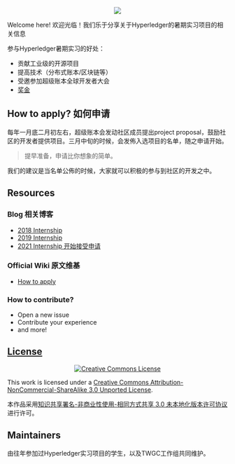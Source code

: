 <p align="center">
    <img src="https://www.hyperledger.org/wp-content/uploads/2016/09/logo_hl_new.png" alto="logo" />
</p>


Welcome here! 欢迎光临！我们乐于分享关于Hyperledger的暑期实习项目的相关信息

参与Hyperledger暑期实习的好处：

* 贡献工业级的开源项目
* 提高技术（分布式账本/区块链等）
* 受邀参加超级账本全球开发者大会
* [奖金](https://docs.linuxfoundation.org/lfx/mentorship/mentee-stipends/total-stipend-amount)


## How to apply? 如何申请

每年一月底二月初左右，超级账本会发动社区成员提出project proposal，鼓励社区的开发者提供项目。三月中旬的时候，会发佈入选项目的名单，随之申请开始。

> 提早准备，申请比你想象的简单。

我们的建议是当名单公佈的时候，大家就可以积极的参与到社区的开发之中。

## Resources

### Blog 相关博客

- [2018 Internship](https://www.hyperledger.org/blog/2018/06/13/meet-the-hyperledger-summer-2018-interns-part-2)
- [2019 Internship](https://www.hyperledger.org/blog/2019/12/12/2019-summer-mentee-project-update-hyperledger-fabric-sdk-for-node-js-security-extension)
- [2021 Internship 开始接受申请](https://www.hyperledger.org/blog/2021/04/01/applications-open-for-expanded-paid-hyperledger-summer-mentorship-program)

### Official Wiki 原文维基

- [How to apply](https://wiki.hyperledger.org/display/INTERN/How+to+Apply)

### How to contribute?

- Open a new issue
- Contribute your experience
- and more!

## [License](LICENSE)

<p align="center">
  <a rel="license" href="http://creativecommons.org/licenses/by-nc-sa/3.0/"><img alt="Creative Commons License" style="border-width:0" src="https://i.creativecommons.org/l/by-nc-sa/3.0/88x31.png" /></a>
</p>

This work is licensed under a [Creative Commons Attribution-NonCommercial-ShareAlike 3.0 Unported License](http://creativecommons.org/licenses/by-nc-sa/3.0/).

本作品采用[知识共享署名-非商业性使用-相同方式共享 3.0 未本地化版本许可协议](http://creativecommons.org/licenses/by-nc-sa/3.0/)进行许可。

## Maintainers
由往年参加过Hyperledger实习项目的学生，以及TWGC工作组共同维护。